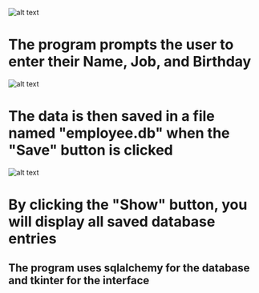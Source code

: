 
![alt text](https://i.imgur.com/9gR5PEO.png)
<h1> The program prompts the user to enter their Name, Job, and Birthday </h1>


![alt text](https://i.imgur.com/msMCGnI.png)

<h1> The data is then saved in a file named "employee.db" when the "Save" button is clicked</h1>

![alt text](https://i.imgur.com/FygId8L.png)

<h1> By clicking the "Show" button, you will display all saved database entries </h1>

<h2> The program uses sqlalchemy for the database and tkinter for the interface </h2>
